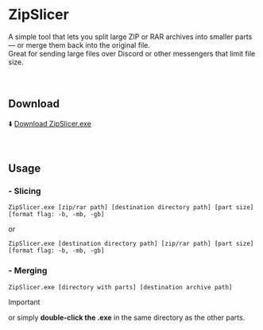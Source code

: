 # ZipSlicer

A simple tool that lets you split large ZIP or RAR archives into smaller parts — or merge them back into the original file.\
Great for sending large files over Discord or other messengers that limit file size.
<br/><br/><br/>

## Download
⬇️ [Download ZipSlicer.exe](./bin/ZipSlicer.exe)
<br/><br/><br/>

## Usage

### - Slicing

```
ZipSlicer.exe [zip/rar path] [destination directory path] [part size] [format flag: -b, -mb, -gb]
```

or

```
ZipSlicer.exe [destination directory path] [zip/rar path] [part size] [format flag: -b, -mb, -gb]
```

### - Merging

```
ZipSlicer.exe [directory with parts] [destination archive path]
```
>[!IMPORTANT]
or simply **double-click the .exe** in the same directory as the other parts.

